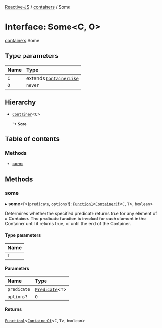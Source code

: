 [Reactive-JS](../README.md) / [containers](../modules/containers.md) / Some

# Interface: Some<C, O\>

[containers](../modules/containers.md).Some

## Type parameters

| Name | Type |
| :------ | :------ |
| `C` | extends [`ContainerLike`](containers.ContainerLike.md) |
| `O` | `never` |

## Hierarchy

- [`Container`](containers.Container.md)<`C`\>

  ↳ **`Some`**

## Table of contents

### Methods

- [some](containers.Some.md#some)

## Methods

### some

▸ **some**<`T`\>(`predicate`, `options?`): [`Function1`](../modules/functions.md#function1)<[`ContainerOf`](../modules/containers.md#containerof)<`C`, `T`\>, `boolean`\>

Determines whether the specified predicate returns true for any
element of a Container. The predicate function is invoked for each element
in the Container until it returns true, or until the end of the Container.

#### Type parameters

| Name |
| :------ |
| `T` |

#### Parameters

| Name | Type |
| :------ | :------ |
| `predicate` | [`Predicate`](../modules/functions.md#predicate)<`T`\> |
| `options?` | `O` |

#### Returns

[`Function1`](../modules/functions.md#function1)<[`ContainerOf`](../modules/containers.md#containerof)<`C`, `T`\>, `boolean`\>
